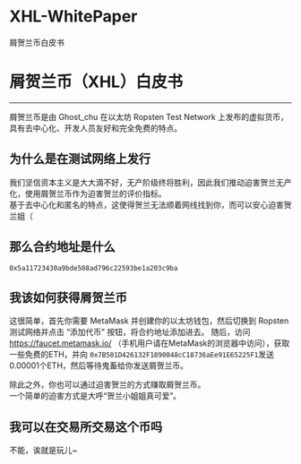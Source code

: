 # XHL-WhitePaper
屑贺兰币白皮书
# 屑贺兰币（XHL）白皮书



-----


屑贺兰币是由 Ghost_chu 在以太坊 Ropsten Test Network 上发布的虚拟货币，具有去中心化、开发人员友好和完全免费的特点。


## 为什么是在测试网络上发行
我们坚信资本主义是大大滴不好，无产阶级终将胜利，因此我们推动迫害贺兰无产化，使用屑贺兰币作为迫害贺兰的评价指标。  
基于去中心化和匿名的特点，这使得贺兰无法顺着网线找到你，而可以安心迫害贺兰姐（


## 那么合约地址是什么
```
0x5a11723430a9bde508ad796c22593be1a203c9ba
```


## 我该如何获得屑贺兰币
这很简单，首先你需要 MetaMask 并创建你的以太坊钱包，然后切换到 Ropsten 测试网络并点击 “添加代币” 按钮，将合约地址添加进去。
随后，访问 https://faucet.metamask.io/ （手机用户请在MetaMask的浏览器中访问），获取一些免费的ETH，并向 `0x7B501D426132F1890048cC18736aEe91E65225F1`发送0.00001个ETH，然后等待鬼畜给你发送屑贺兰币。


除此之外，你也可以通过迫害贺兰的方式赚取屑贺兰币。  
一个简单的迫害方式是大呼“贺兰小姐姐真可爱”。

## 我可以在交易所交易这个币吗
不能，诶就是玩儿~
